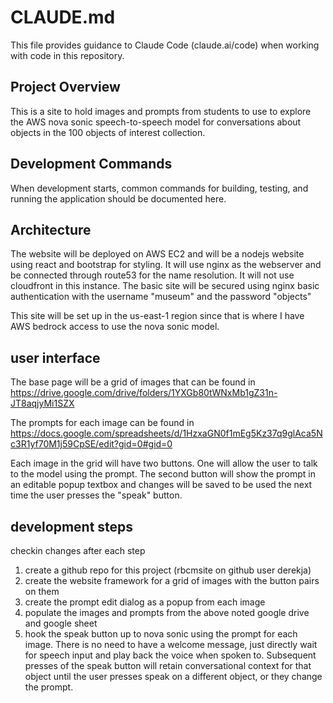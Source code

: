 # CLAUDE.md

This file provides guidance to Claude Code (claude.ai/code) when working with code in this repository.

## Project Overview
This is a site to hold images and prompts from students to use to explore the AWS nova sonic speech-to-speech model for conversations about objects in the 100 objects of interest collection.

## Development Commands
When development starts, common commands for building, testing, and running the application should be documented here.

## Architecture
The website will be deployed on AWS EC2 and will be a nodejs website using react and bootstrap for styling. It will use nginx as the webserver and be connected through route53 for the name resolution. It will not use cloudfront in this instance. The basic site will be secured using nginx basic authentication with the username "museum" and the password "objects"

This site will be set up in the us-east-1 region since that is where I have AWS bedrock access to use the nova sonic model.

## user interface

The base page will be a grid of images that can be found in https://drive.google.com/drive/folders/1YXGb80tWNxMb1gZ31n-JT8aqjyMi1SZX

The prompts for each image can be found in https://docs.google.com/spreadsheets/d/1HzxaGN0f1mEg5Kz37q9glAca5Nc3R1yf70M1j59CpSE/edit?gid=0#gid=0

Each image in the grid will have two buttons. One will allow the user to talk to the model using the prompt. The second button will show the prompt in an editable popup textbox and changes will be saved to be used the next time the user presses the "speak" button.

## development steps

checkin changes after each step

1. create a github repo for this project (rbcmsite on github user derekja)
2. create the website framework for a grid of images with the button pairs on them
3. create the prompt edit dialog as a popup from each image
4. populate the images and prompts from the above noted google drive and google sheet
5. hook the speak button up to nova sonic using the prompt for each image. There is no need to have a welcome message, just directly wait for speech input and play back the voice when spoken to. Subsequent presses of the speak button will retain conversational context for that object until the user presses speak on a different object, or they change the prompt.
